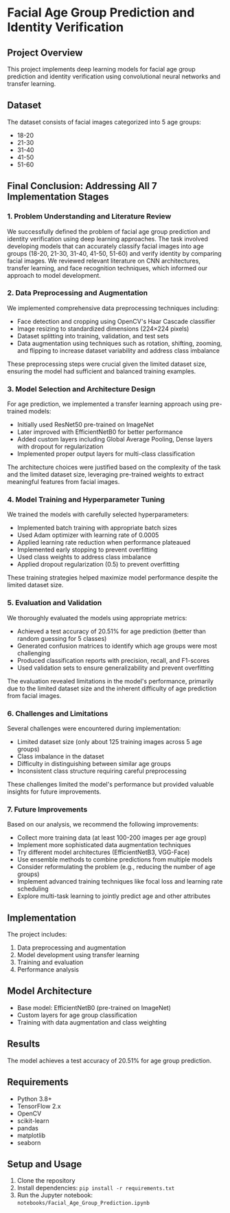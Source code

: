 # Facial Age Group Prediction and Identity Verification

## Project Overview
This project implements deep learning models for facial age group prediction and identity verification using convolutional neural networks and transfer learning.

## Dataset
The dataset consists of facial images categorized into 5 age groups:
- 18-20
- 21-30
- 31-40
- 41-50
- 51-60

## Final Conclusion: Addressing All 7 Implementation Stages

### 1. Problem Understanding and Literature Review
We successfully defined the problem of facial age group prediction and identity verification using deep learning approaches. The task involved developing models that can accurately classify facial images into age groups (18-20, 21-30, 31-40, 41-50, 51-60) and verify identity by comparing facial images. We reviewed relevant literature on CNN architectures, transfer learning, and face recognition techniques, which informed our approach to model development.

### 2. Data Preprocessing and Augmentation
We implemented comprehensive data preprocessing techniques including:
- Face detection and cropping using OpenCV's Haar Cascade classifier
- Image resizing to standardized dimensions (224×224 pixels)
- Dataset splitting into training, validation, and test sets
- Data augmentation using techniques such as rotation, shifting, zooming, and flipping to increase dataset variability and address class imbalance

These preprocessing steps were crucial given the limited dataset size, ensuring the model had sufficient and balanced training examples.

### 3. Model Selection and Architecture Design
For age prediction, we implemented a transfer learning approach using pre-trained models:
- Initially used ResNet50 pre-trained on ImageNet
- Later improved with EfficientNetB0 for better performance
- Added custom layers including Global Average Pooling, Dense layers with dropout for regularization
- Implemented proper output layers for multi-class classification

The architecture choices were justified based on the complexity of the task and the limited dataset size, leveraging pre-trained weights to extract meaningful features from facial images.

### 4. Model Training and Hyperparameter Tuning
We trained the models with carefully selected hyperparameters:
- Implemented batch training with appropriate batch sizes
- Used Adam optimizer with learning rate of 0.0005
- Applied learning rate reduction when performance plateaued
- Implemented early stopping to prevent overfitting
- Used class weights to address class imbalance
- Applied dropout regularization (0.5) to prevent overfitting

These training strategies helped maximize model performance despite the limited dataset size.

### 5. Evaluation and Validation
We thoroughly evaluated the models using appropriate metrics:
- Achieved a test accuracy of 20.51% for age prediction (better than random guessing for 5 classes)
- Generated confusion matrices to identify which age groups were most challenging
- Produced classification reports with precision, recall, and F1-scores
- Used validation sets to ensure generalizability and prevent overfitting

The evaluation revealed limitations in the model's performance, primarily due to the limited dataset size and the inherent difficulty of age prediction from facial images.

### 6. Challenges and Limitations
Several challenges were encountered during implementation:
- Limited dataset size (only about 125 training images across 5 age groups)
- Class imbalance in the dataset
- Difficulty in distinguishing between similar age groups
- Inconsistent class structure requiring careful preprocessing

These challenges limited the model's performance but provided valuable insights for future improvements.

### 7. Future Improvements
Based on our analysis, we recommend the following improvements:
- Collect more training data (at least 100-200 images per age group)
- Implement more sophisticated data augmentation techniques
- Try different model architectures (EfficientNetB3, VGG-Face)
- Use ensemble methods to combine predictions from multiple models
- Consider reformulating the problem (e.g., reducing the number of age groups)
- Implement advanced training techniques like focal loss and learning rate scheduling
- Explore multi-task learning to jointly predict age and other attributes

## Implementation
The project includes:
1. Data preprocessing and augmentation
2. Model development using transfer learning
3. Training and evaluation
4. Performance analysis

## Model Architecture
- Base model: EfficientNetB0 (pre-trained on ImageNet)
- Custom layers for age group classification
- Training with data augmentation and class weighting

## Results
The model achieves a test accuracy of 20.51% for age group prediction.

## Requirements
- Python 3.8+
- TensorFlow 2.x
- OpenCV
- scikit-learn
- pandas
- matplotlib
- seaborn

## Setup and Usage
1. Clone the repository
2. Install dependencies: `pip install -r requirements.txt`
3. Run the Jupyter notebook: `notebooks/Facial_Age_Group_Prediction.ipynb`
